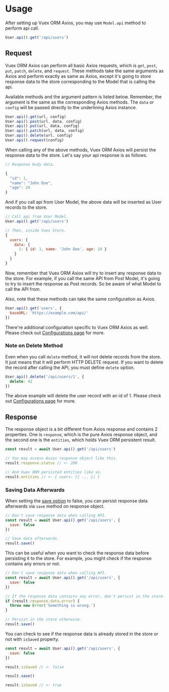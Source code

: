 # Usage

After setting up Vuex ORM Axios, you may use `Model.api` method to perform api call.

```js
User.api().get('/api/users')
```

## Request

Vuex ORM Axios can perform all basic Axios requests, which is `get`, `post`, `put`, `patch`, `delete`, and `request`. These methods take the same arguments as Axios and perform exactly as same as Axios, except it's going to store response data to the store corresponding to the Model that is calling the api.

Available methods and the argument pattern is listed below. Remember, the argument is the same as the corresponding Axios methods. The `data` or `config` will be passed directly to the underlining Axios instance.

```js
User.api().get(url, config)
User.api().post(url, data, config)
User.api().put(url, data, config)
User.api().patch(url, data, config)
User.api().delete(url, config)
User.api().request(config)
```

When calling any of the above methods, Vuex ORM Axios will persist the response data to the store. Let's say your api response is as follows.

```js
// Response body data.

{
  "id": 1,
  "name": "John Doe",
  "age": 24
}
```

And if you call api from User Model, the above data will be inserted as User records to the store.

```js
// Call api from User Model.
User.api().get('/api/users')

// Then, inside Vuex Store.
{
  users: {
    data: {
      1: { id: 1, name: 'John Doe', age: 24 }
    }
  }
}
```

Now, remember that Vuex ORM Axios will try to insert any response data to the store. For example, if you call the same API from Post Model, it's going to try to insert the response as Post records. So be aware of what Model to call the API from.

Also, note that these methods can take the same configuration as Axios.

```js
User.api().get('users', {
  baseURL: 'https://example.com/api/'
})
```

There're additional configuration specific to Vuex ORM Axios as well. Please check out [Configurations page](configurations) for more.

### Note on Delete Method

Even when you call `delete` method, it will not delete records from the store. It just means that it will perform HTTP DELETE request. If you want to delete the record after calling the API, you must define `delete` option.

```js
User.api().delete('/api/users/1', {
  delete: 42
})
```

The above example will delete the user record with an id of 1. Please check out [Configurations page](configurations) for more.

## Response

The response object is a bit different from Axios response and contains 2 properties. One is `response`, which is the pure Axios response object, and the second one is the `entities`, which holds Vuex ORM persistent result.

```js
const result = await User.api().get('/api/users')

// You may access Axios response object like this.
result.response.status // <- 200

// And Vuex ORM persisted entities like so.
result.entities // <- { users: [{ ... }] }
```

### Saving Data Afterwards

When setting the [save option](./configurations#available-options) to false, you can persist response data afterwards via `save` method on response object.

```js
// Don't save response data when calling API.
const result = await User.api().get('/api/users', {
  save: false
})

// Save data afterwards.
result.save()
````

This can be useful when you want to check the response data before persisting it to the store. For example, you might check if the response contains any errors or not.

```js
// Don't save response data when calling API.
const result = await User.api().get('/api/users', {
  save: false
})

// If the response data contains any error, don't persist in the store.
if (result.response.data.error) {
  throw new Error('Something is wrong.')
}

// Persist in the store otherwise.
result.save()
````

You can check to see if the response data is already stored in the store or not with `isSaved` property.

```js
const result = await User.api().get('/api/users', {
  save: false
})

result.isSaved // <- false

result.save()

result.isSaved // <- true
```

